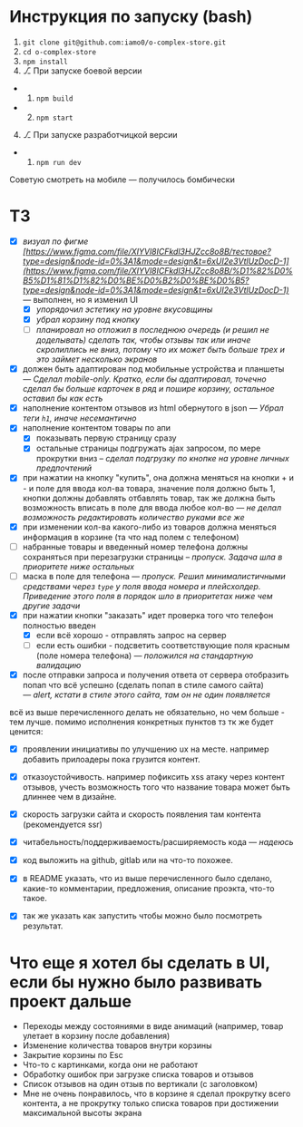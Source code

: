 # Инструкция по запуску (bash)
1. `git clone git@github.com:iamo0/o-complex-store.git`
2. `cd o-complex-store`
3. `npm install`
4. ⎇ При запуске боевой версии
  - 1. `npm build`
  - 2. `npm start`
4. ⎇ При запуске разработчицкой версии
  - 1. `npm run dev`
   
Советую смотреть на мобиле — получилось бомбически

# ТЗ
- [x] *визуал по фигме [https://www.figma.com/file/XIYVl8ICFkdl3HJZcc8o8B/тестовое?type=design&node-id=0%3A1&mode=design&t=6xUI2e3VtlUzDocD-1](https://www.figma.com/file/XIYVl8ICFkdl3HJZcc8o8B/%D1%82%D0%B5%D1%81%D1%82%D0%BE%D0%B2%D0%BE%D0%B5?type=design&node-id=0%3A1&mode=design&t=6xUI2e3VtlUzDocD-1)* — выполнен, но я изменил UI
  - [x] _упорядочил эстетику на уровне вкусовщины_
  - [x] _убрал корзину под кнопку_
  - [ ] _планировал но отложил в последнюю очередь (и решил не доделывать) сделать так, чтобы отзывы так или иначе скролиллись не вниз, потому что их может быть больше трех и это займет несколько экранов_
- [x] должен быть адаптирован под мобильные устройства и планшеты — _Сделал mobile-only. Кратко, если бы адаптировал, точечно сделал бы больше карточек в ряд и пошире корзину, остальное оставил бы как есть_
- [x] наполнение контентом отзывов из html обернутого в json — _Убрал теги `h1`, иначе несемантично_
- [x] наполнение контентом товары по апи
    - [x] показывать первую страницу сразу
    - [x] остальные страницы подгружать ajax запросом, по мере прокрутки вниз – _сделал подгрузку по кнопке на уровне личных предпочтений_
- [x] при нажатии на кнопку "купить", она должна меняться на кнопки + и - и поле для ввода кол-ва товара, значение поля должно быть 1, кнопки должны добавлять отбавлять товар, так же должна быть возможность вписать в поле для ввода любое кол-во — _не делал возможность редактировать количество руками все же_
- [x] при изменении кол-ва какого-либо из товаров должна меняться информация в корзине (та что над полем с телефоном)
- [ ] набранные товары и введенный номер телефона должны сохраняться при перезагрузки страницы – _пропуск. Задача шла в приоритете ниже остальных_
- [ ] маска в поле для телефона — _пропуск. Решил минималистичными средствами через `type` у поля ввода номера и плейсхолдер. Приведение этого поля в порядок шло в приоритетах ниже чем другие задачи_
- [x] при нажатии кнопки "заказать" идет проверка того что телефон полностью введен
    - [x] если всё хорошо - отправлять запрос на сервер
    - [ ] если есть ошибки - подсветить соответствующие поля красным (поле номера телефона) — _положился на стандартную валидацию_
- [x] после отправки запроса и получения ответа от сервера отобразить попап что всё успешно (сделать попап в стиле самого сайта) — _alert, кстати в стиле этого сайта, там он не один появляется_

всё из выше перечисленного делать не обязательно, но чем больше - тем лучше.
помимо исполнения конкретных пунктов тз тк же будет ценится:

- [x] проявлении инициативы по улучшению ux на месте. например добавить прилоадеры пока грузится контент.
- [x] отказоустойчивость. например пофиксить xss атаку через контент отзывов, учесть возможность того что название товара может быть длиннее чем в дизайне.
- [x] скорость загрузки сайта и скорость появления там контента (рекомендуется ssr)
- [x] читабельность/поддерживаемость/расширяемость кода — _надеюсь_

- [x] код выложить на github, gitlab или на что-то похожее.
- [x] в README указать, что из выше перечисленного было сделано, какие-то комментарии, предложения, описание проэкта, что-то такое.
- [x] так же указать как запустить чтобы можно было посмотреть результат.

# Что еще я хотел бы сделать в UI, если бы нужно было развивать проект дальше
- Переходы между состояниями в виде анимаций (например, товар улетает в корзину после добавления)
- Изменение количества товаров внутри корзины
- Закрытие корзины по Esc
- Что-то с картинками, когда они не работают
- Обработку ошибок при загрузке списка товаров и отзывов
- Список отзывов на один отзыв по вертикали (с заголовком)
- Мне не очень понравилось, что в корзине я сделал прокрутку всего контента, а не прокрутку только списка товаров при достижении максимальной высоты экрана
